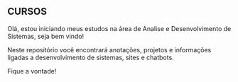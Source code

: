 ## CURSOS

Olá, estou iniciando meus estudos na área de Analise e Desenvolvimento de Sistemas, seja bem vindo!

Neste repositório você encontrará anotações, projetos e informações ligadas a desenvolvimento de sistemas, sites e chatbots. 

Fique a vontade!

